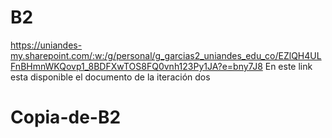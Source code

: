 # B2
https://uniandes-my.sharepoint.com/:w:/g/personal/g_garcias2_uniandes_edu_co/EZlQH4ULFnBHmnWKQovp1_8BDFXwTOS8FQ0vnh123Py1JA?e=bny7J8
En este link esta disponible el documento de la iteración dos 
# Copia-de-B2
